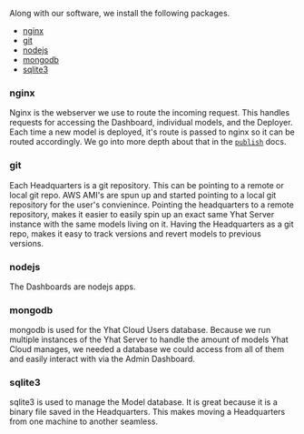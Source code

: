 Along with our software, we install the following packages.

- [nginx](#nginx)
- [git](#git)
- [nodejs](#nodejs)
- [mongodb](#mongodb)
- [sqlite3](#sqlite3)

### nginx

Nginx is the webserver we use to route the incoming request. This handles requests for accessing the Dashboard, individual models, and the Deployer.
Each time a new model is deployed, it's route is passed to nginx so it can be routed accordingly. We go into more depth about that in the [`publish`](https://github.com/yhat/yhat-wiki/wiki/Exacutables#publish) docs.

### git

Each Headquarters is a git repository. This can be pointing to a remote or local git repo. AWS AMI's are spun up and started pointing to a local git repository for the user's convienince.
Pointing the headquarters to a remote repository, makes it easier to easily spin up an exact same Yhat Server instance with the same models living on it.
Having the Headquarters as a git repo, makes it easy to track versions and revert models to previous versions.

### nodejs

The Dashboards are nodejs apps.

### mongodb

mongodb is used for the Yhat Cloud Users database. Because we run multiple instances of the Yhat Server to handle the amount of models Yhat Cloud manages, we needed a database we could access from all of them and easily interact with via the Admin Dashboard.

### sqlite3

sqlite3 is used to manage the Model database. It is great because it is a binary file saved in the Headquarters. This makes moving a Headquarters from one machine to another seamless.